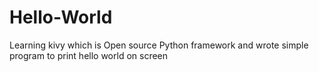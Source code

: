 # Hello-World
Learning kivy which is Open source Python framework and wrote simple program to print hello world on screen
